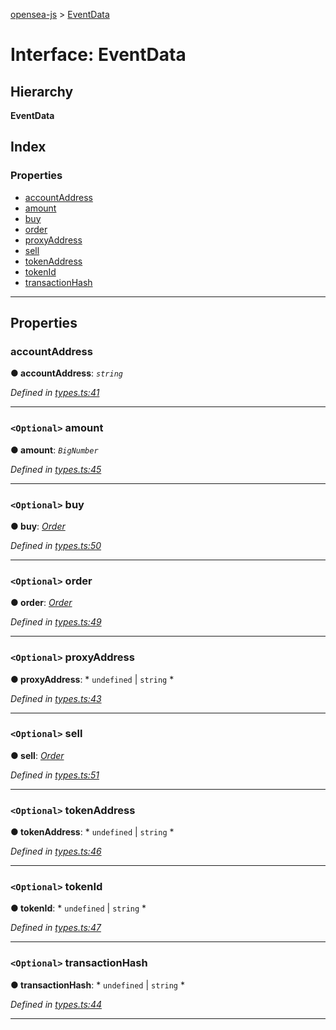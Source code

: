 [opensea-js](../README.md) > [EventData](../interfaces/eventdata.md)

# Interface: EventData

## Hierarchy

**EventData**

## Index

### Properties

* [accountAddress](eventdata.md#accountaddress)
* [amount](eventdata.md#amount)
* [buy](eventdata.md#buy)
* [order](eventdata.md#order)
* [proxyAddress](eventdata.md#proxyaddress)
* [sell](eventdata.md#sell)
* [tokenAddress](eventdata.md#tokenaddress)
* [tokenId](eventdata.md#tokenid)
* [transactionHash](eventdata.md#transactionhash)

---

## Properties

<a id="accountaddress"></a>

###  accountAddress

**● accountAddress**: *`string`*

*Defined in [types.ts:41](https://github.com/ProjectOpenSea/opensea-js/blob/49f2b5f/src/types.ts#L41)*

___
<a id="amount"></a>

### `<Optional>` amount

**● amount**: *`BigNumber`*

*Defined in [types.ts:45](https://github.com/ProjectOpenSea/opensea-js/blob/49f2b5f/src/types.ts#L45)*

___
<a id="buy"></a>

### `<Optional>` buy

**● buy**: *[Order](order.md)*

*Defined in [types.ts:50](https://github.com/ProjectOpenSea/opensea-js/blob/49f2b5f/src/types.ts#L50)*

___
<a id="order"></a>

### `<Optional>` order

**● order**: *[Order](order.md)*

*Defined in [types.ts:49](https://github.com/ProjectOpenSea/opensea-js/blob/49f2b5f/src/types.ts#L49)*

___
<a id="proxyaddress"></a>

### `<Optional>` proxyAddress

**● proxyAddress**: * `undefined` &#124; `string`
*

*Defined in [types.ts:43](https://github.com/ProjectOpenSea/opensea-js/blob/49f2b5f/src/types.ts#L43)*

___
<a id="sell"></a>

### `<Optional>` sell

**● sell**: *[Order](order.md)*

*Defined in [types.ts:51](https://github.com/ProjectOpenSea/opensea-js/blob/49f2b5f/src/types.ts#L51)*

___
<a id="tokenaddress"></a>

### `<Optional>` tokenAddress

**● tokenAddress**: * `undefined` &#124; `string`
*

*Defined in [types.ts:46](https://github.com/ProjectOpenSea/opensea-js/blob/49f2b5f/src/types.ts#L46)*

___
<a id="tokenid"></a>

### `<Optional>` tokenId

**● tokenId**: * `undefined` &#124; `string`
*

*Defined in [types.ts:47](https://github.com/ProjectOpenSea/opensea-js/blob/49f2b5f/src/types.ts#L47)*

___
<a id="transactionhash"></a>

### `<Optional>` transactionHash

**● transactionHash**: * `undefined` &#124; `string`
*

*Defined in [types.ts:44](https://github.com/ProjectOpenSea/opensea-js/blob/49f2b5f/src/types.ts#L44)*

___

